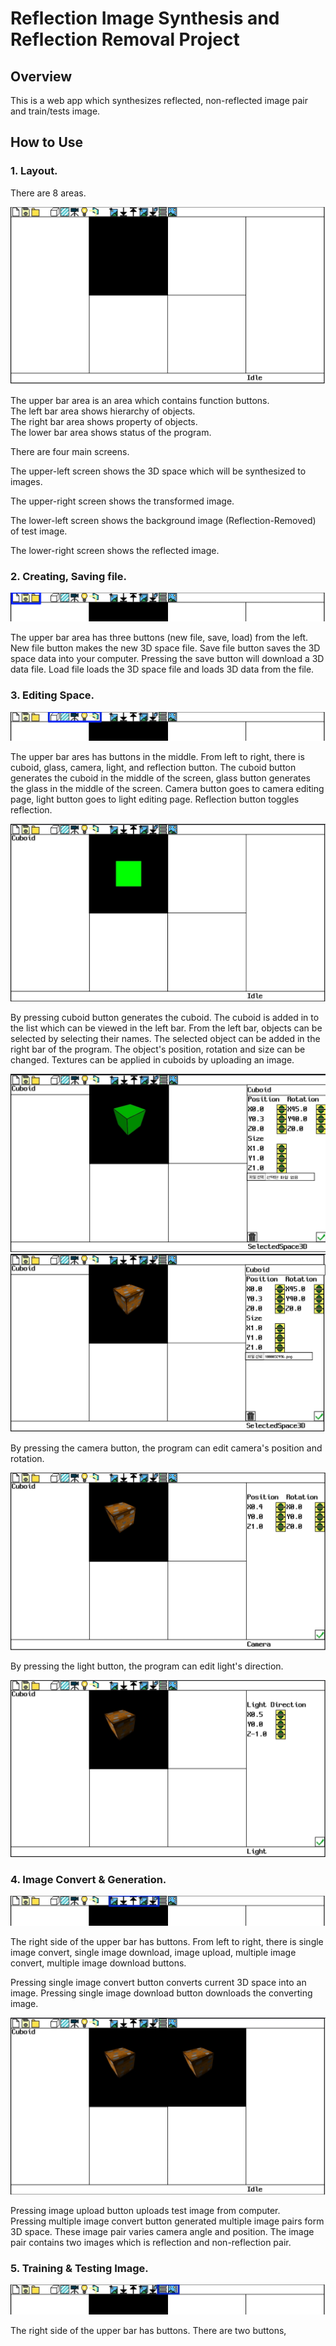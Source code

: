 # Reflection Image Synthesis and Reflection Removal Project

## Overview

This is a web app which synthesizes reflected, non-reflected image pair and train/tests image.

## How to Use

### 1. Layout.

There are 8 areas.

<img src="Image/Layout.jpg" title="Layout"/>

The upper bar area is an area which contains function buttons.  
The left bar area shows hierarchy of objects.  
The right bar area shows property of objects.  
The lower bar area shows status of the program.  

There are four main screens.

The upper-left screen shows the 3D space which will be synthesized to images.

The upper-right screen shows the transformed image.

The lower-left screen shows the background image (Reflection-Removed) of test image.

The lower-right screen shows the reflected image.

### 2. Creating, Saving file.

<img src="Image/ButtonFile.jpg" title="Button File"/>

The upper bar area has three buttons (new file, save, load) from the left. New file button makes the new 3D space file. Save file button saves the 3D space data into your computer. Pressing the save button will download a 3D data file. Load file loads the 3D space file and loads 3D data from the file.

### 3. Editing Space.

<img src="Image/Button3D.jpg" title="Button Edit"/>

The upper bar ares has buttons in the middle. From left to right, there is cuboid, glass, camera, light, and reflection button. The cuboid button generates the cuboid in the middle of the screen, glass button generates the glass in the middle of the screen. Camera button goes to camera editing page, light button goes to light editing page. Reflection button toggles reflection.

<img src="Image/CuboidAdded.jpg" title="Cuboid Added">

By pressing cuboid button generates the cuboid. The cuboid is added in to the list which can be viewed in the left bar. From the left bar, objects can be selected by selecting their names. The selected object can be added in the right bar of the program. The object's position, rotation and size can be changed. Textures can be applied in cuboids by uploading an image.

<img src="Image/CuboidEdit.jpg" title="Cuboid Edit">

<img src="Image/CuboidTexture.jpg" title="Cuboid Texture">

By pressing the camera button, the program can edit camera's position and rotation.

<img src="Image/Camera.jpg" title="Camera">

By pressing the light button, the program can edit light's direction.

<img src="Image/Light.jpg" title="Light">

### 4. Image Convert & Generation.

<img src="Image/ButtonConvert.jpg" title="Button Convert"/>

The right side of the upper bar has buttons. From left to right, there is single image convert, single image download, image upload, multiple image convert, multiple image download buttons.

Pressing single image convert button converts current 3D space into an image. Pressing single image download button downloads the converting image.  

<img src="Image/ConvertedSingle.jpg" title="Converted Single"/>

Pressing image upload button uploads test image from computer.  
Pressing multiple image convert button generated multiple image pairs form 3D space. These image pair varies camera angle and position. The image pair contains two images which is reflection and non-reflection pair.

### 5. Training & Testing Image.

<img src="Image/ButtonTest.jpg" title="Button Test"/>

The right side of the upper bar has buttons. There are two buttons, 